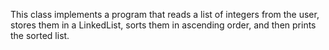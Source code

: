 This class implements a program that reads a list of integers from the user, stores them in a LinkedList, sorts them in ascending order, and then prints the sorted list.
